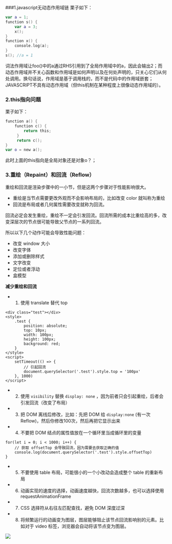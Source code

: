 ###1.javascript无动态作用域链
栗子如下：
```swift
var a = 1;
function s() {
	var a = 3;
	x();
}
function x() {
	console.log(a);
}
s(); //a = 1
```
词法作用域让foo()中的a通过RHS引用到了全局作用域中的a，因此会输出2；而动态作用域并不关心函数和作用域是如何声明以及在何处声明的，只关心它们从何处调用。换句话说，作用域是基于调用栈的，而不是代码中的作用域嵌套；JAVASCRIPT不具有动态作用域（但this机制在某种程度上很像动态作用域的）。
### 2.this指向问题
栗子如下：
```swift
function a() {
    function c() {
        return this;
     }
     return c();
}
var o = new a();
```
此时上面的this指向是全局对象还是对象o？；
### 3.重绘（Repaint）和回流（Reflow）
重绘和回流是渲染步骤中的一小节，但是这两个步骤对于性能影响很大。

- 重绘是当节点需要更改外观而不会影响布局的，比如改变 color 就叫称为重绘
- 回流是布局或者几何属性需要改变就称为回流。

回流必定会发生重绘，重绘不一定会引发回流。回流所需的成本比重绘高的多，改变深层次的节点很可能导致父节点的一系列回流。

所以以下几个动作可能会导致性能问题：

- 改变 window 大小
- 改变字体
- 添加或删除样式
- 文字改变
- 定位或者浮动
- 盒模型

**减少重绘和回流**
- 1. 使用 translate 替代 top
```
<div class="test"></div>
<style>
    .test {
        position: absolute;
        top: 10px;
        width: 100px;
        height: 100px;
        background: red;
    }
</style>
<script>
    setTimeout(() => {
        // 引起回流
        document.querySelector('.test').style.top = '100px'
    }, 1000)
</script>
```
- 2. 使用 `visibility` 替换 `display: none` ，因为前者只会引起重绘，后者会引发回流（改变了布局）

- 3. 把 DOM 离线后修改，比如：先把 DOM 给 `display:none` (有一次 Reflow)，然后你修改100次，然后再把它显示出来

- 4. 不要把 DOM 结点的属性值放在一个循环里当成循环里的变量
```
for(let i = 0; i < 1000; i++) {
    // 获取 offsetTop 会导致回流，因为需要去获取正确的值
    console.log(document.querySelector('.test').style.offsetTop)
}
```
- 5. 不要使用 table 布局，可能很小的一个小改动会造成整个 table 的重新布局

- 6. 动画实现的速度的选择，动画速度越快，回流次数越多，也可以选择使用 requestAnimationFrame

- 7. CSS 选择符从右往左匹配查找，避免 DOM 深度过深

- 8. 将频繁运行的动画变为图层，图层能够阻止该节点回流影响别的元素。比如对于 video 标签，浏览器会自动将该节点变为图层。

![](https://upload-images.jianshu.io/upload_images/5780538-bfd2cd5fdb8c7423.png?imageMogr2/auto-orient/strip%7CimageView2/2/w/1240)

